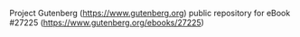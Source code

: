 Project Gutenberg (https://www.gutenberg.org) public repository for eBook #27225 (https://www.gutenberg.org/ebooks/27225)

